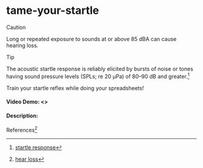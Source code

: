 # tame-your-startle
> [!CAUTION]
> Long or repeated exposure to sounds at or above 85 dBA can cause hearing loss.

> [!TIP]
> The acoustic startle response is reliably elicited by bursts of noise or tones having sound pressure levels (SPLs; re 20 μPa) of 80–90 dB and greater.[^2]

Train your startle reflex while doing your spreadsheets!
#### Video Demo: <>
#### Description:



References[^1]

[^1]: [hear loss](https://www.nidcd.nih.gov/news/2020/do-you-know-how-loud-too-loud#:~:text=Sound%20is%20measured%20in%20units,dBA%20can%20cause%20hearing%20loss.)

[^2]:  [startle response](https://www.sciencedirect.com/topics/medicine-and-dentistry/startle-response)
